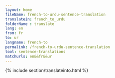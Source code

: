 ```yaml
---
layout: home
fileName: french-to-urdu-sentence-translation
translatein: french_to_urdu
folderName : translate
lang: en
from: fr
to: ur
langname: french-to
permalink: /french-to-urdu-sentence-translation
tool: sentence-translations
matchurls: en&&fr&&ur
---
```

{% include section/translateinto.html %}
